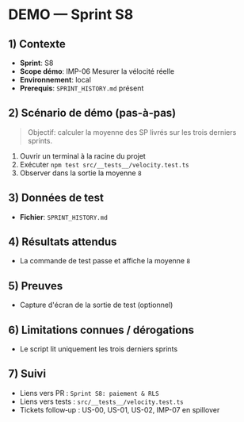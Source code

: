 # DEMO — Sprint S8

## 1) Contexte

- **Sprint**: S8
- **Scope démo**: IMP-06 Mesurer la vélocité réelle
- **Environnement**: local
- **Prerequis**: `SPRINT_HISTORY.md` présent

## 2) Scénario de démo (pas-à-pas)

> Objectif: calculer la moyenne des SP livrés sur les trois derniers sprints.

1. Ouvrir un terminal à la racine du projet
2. Exécuter `npm test src/__tests__/velocity.test.ts`
3. Observer dans la sortie la moyenne `8`

## 3) Données de test

- **Fichier**: `SPRINT_HISTORY.md`

## 4) Résultats attendus

- La commande de test passe et affiche la moyenne `8`

## 5) Preuves

- Capture d'écran de la sortie de test (optionnel)

## 6) Limitations connues / dérogations

- Le script lit uniquement les trois derniers sprints

## 7) Suivi

- Liens vers PR : `Sprint S8: paiement & RLS`
- Liens vers tests : `src/__tests__/velocity.test.ts`
- Tickets follow‑up : US-00, US-01, US-02, IMP-07 en spillover
